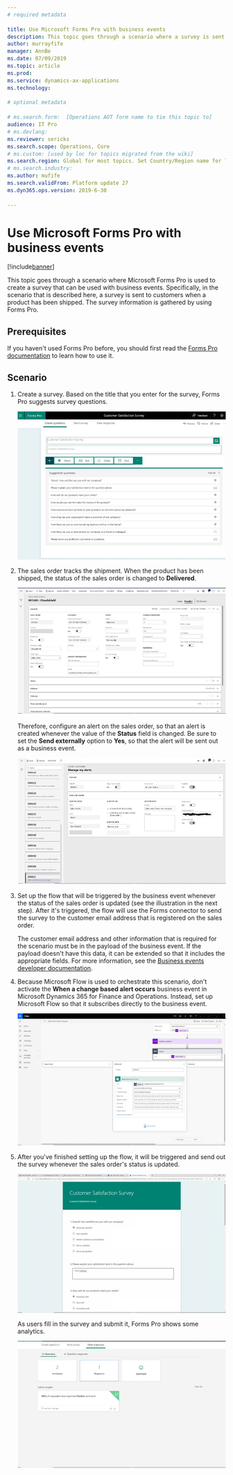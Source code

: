 ```yaml
---
# required metadata

title: Use Microsoft Forms Pro with business events
description: This topic goes through a scenario where a survey is sent to users when a product has been shipped. The survey information is gathered by using Microsoft Forms Pro.
author: murrayfife
manager: AnnBe
ms.date: 07/09/2019
ms.topic: article
ms.prod: 
ms.service: dynamics-ax-applications
ms.technology: 

# optional metadata

# ms.search.form:  [Operations AOT form name to tie this topic to]
audience: IT Pro
# ms.devlang: 
ms.reviewer: sericks
ms.search.scope: Operations, Core
# ms.custom: [used by loc for topics migrated from the wiki]
ms.search.region: Global for most topics. Set Country/Region name for localizations
# ms.search.industry: 
ms.author: mufife
ms.search.validFrom: Platform update 27
ms.dyn365.ops.version: 2019-6-30 

---
```


# Use Microsoft Forms Pro with business events

[!include[banner](../../includes/banner.md)]

This topic goes through a scenario where Microsoft Forms Pro is used to create a survey that can be used with business events. Specifically, in the scenario that is described here, a survey is sent to customers when a product has been shipped. The survey information is gathered by using Forms Pro.

## Prerequisites

If you haven't used Forms Pro before, you should first read the [Forms Pro documentation](https://docs.microsoft.com/forms-pro/) to learn how to use it.

## Scenario

1. Create a survey. Based on the title that you enter for the survey, Forms Pro suggests survey questions.

    ![Suggested survey questions in Forms Pro](../../media/Forms_Pro1.png)

2. The sales order tracks the shipment. When the product has been shipped, the status of the sales order is changed to **Delivered**.

    ![Sales order that has a status of Delivered](../../media/SalesOrder1.png)

    Therefore, configure an alert on the sales order, so that an alert is created whenever the value of the **Status** field is changed. Be sure to set the **Send externally** option to **Yes**, so that the alert will be sent out as a business event.

    ![Alert](../../media/Alerts1.png)

3. Set up the flow that will be triggered by the business event whenever the status of the sales order is updated (see the illustration in the next step). After it's triggered, the flow will use the Forms connector to send the survey to the customer email address that is registered on the sales order.

    The customer email address and other information that is required for the scenario must be in the payload of the business event. If the payload doesn't have this data, it can be extended so that it includes the appropriate fields. For more information, see the [Business events developer documentation](https://docs.microsoft.com/en-us/dynamics365/unified-operations/dev-itpro/business-events/business-events-dev-doc).

4. Because Microsoft Flow is used to orchestrate this scenario, don't activate the **When a change based alert occurs** business event in Microsoft Dynamics 365 for Finance and Operations. Instead, set up Microsoft Flow so that it subscribes directly to the business event.

    ![Flow](../../media/Flow1.png)

5. After you've finished setting up the flow, it will be triggered and send out the survey whenever the sales order's status is updated.

    ![Survey](../../media/Survey1.png)

    As users fill in the survey and submit it, Forms Pro shows some analytics.

    ![Survey analytics in Forms Pro](../../media/Forms_Pro2.png)
